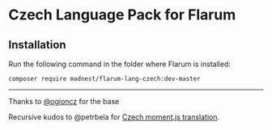 # Czech Language Pack for Flarum

## Installation

Run the following command in the folder where Flarum is installed:

```shell
composer require madnest/flarum-lang-czech:dev-master
```

---
Thanks to [@ogioncz](https://github.com/ogioncz) for the base

Recursive kudos to @petrbela for [Czech moment.js translation](https://github.com/moment/moment/blob/f2af24d53ec8bb2ad61626509e529d339217ff96/locale/cs.js).
